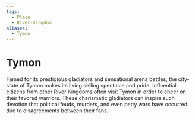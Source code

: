```yaml
---
tags:
  - Place
  - River-Kingdom
aliases:
  - Tymon
---
```

# Tymon
Famed for its prestigious gladiators and sensational arena battles, the city-state of Tymon makes its living selling spectacle and pride. Influential citizens from other River Kingdoms often visit Tymon in order to cheer on their favored warriors. These charismatic gladiators can inspire such devotion that political feuds, murders, and even petty wars have occurred due to disagreements between their fans.